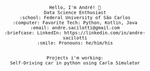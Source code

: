 <p align="center">
  <br>
  <samp>
    Hello, I'm André! 👋<br>
    Data Science Enthusiast<br>
    :school: Federal University of São Carlos<br>
    :computer: Favorite Tech: Python, Kotlin, Java <br>
    :email:	andre.sacilotti@gmail.com <br>
    :briefcase: LinkedIn: https://linkedin.com/in/andre-sacilotti <br>
    :smile: Pronouns: he/him/his <br>
  </samp>
</p>

<p align="center">
  <br>
  <samp>
    Projects i'm working: <br>
    Self-Driving car in python using Carla Simulator<br>
  </samp>
</p>
